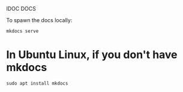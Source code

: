 IDOC DOCS

To spawn the docs locally:

```
mkdocs serve
```

# In Ubuntu Linux, if you don't have mkdocs

```
sudo apt install mkdocs
```
